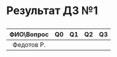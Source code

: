 # Результат ДЗ №1  

## 
|ФИО\Вопрос| Q0 | Q1 | Q2 | Q3 |
|:------:|:------:|:---------:|:---------:|:---------:|
|Федотов Р.| | | | |

